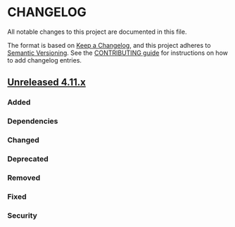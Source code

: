 # CHANGELOG
All notable changes to this project are documented in this file.

The format is based on [Keep a Changelog](https://keepachangelog.com/en/1.0.0/), and this project adheres to [Semantic Versioning](https://semver.org/spec/v2.0.0.html). See the [CONTRIBUTING guide](./CONTRIBUTING.md#Changelog) for instructions on how to add changelog entries.

## [Unreleased 4.11.x]

### Added

### Dependencies

### Changed

### Deprecated

### Removed

### Fixed

### Security

[Unreleased 4.11.x]: https://github.com/wazuh/wazuh-indexer/compare/4.11.1...4.11.2
